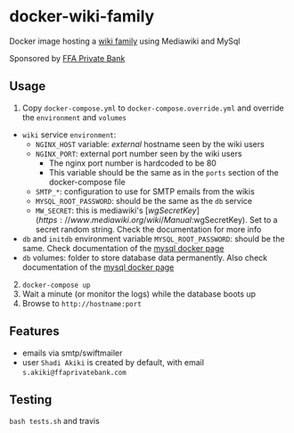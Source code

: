 # docker-wiki-family
Docker image hosting a [wiki family](https://www.mediawiki.org/wiki/Manual:Wiki_family) using Mediawiki and MySql

Sponsored by [FFA Private Bank](http://www.ffaprivatebank.com/)

## Usage
1. Copy `docker-compose.yml` to `docker-compose.override.yml` and override the `environment` and `volumes`
  * `wiki` service `environment`:
    * `NGINX_HOST` variable: _external_ hostname seen by the wiki users
    * `NGINX_PORT`: external port number seen by the wiki users
      * The nginx port number is hardcoded to be 80
      * This variable should be the same as in the `ports` section of the docker-compose file
    * `SMTP_*`: configuration to use for SMTP emails from the wikis
    * `MYSQL_ROOT_PASSWORD`: should be the same as the `db` service
    * `MW_SECRET`: this is mediawiki's [$wgSecretKey](https://www.mediawiki.org/wiki/Manual:$wgSecretKey). Set to a secret random string. Check the documentation for more info
  * `db` and `initdb` environment variable `MYSQL_ROOT_PASSWORD`: should be the same. Check documentation of the [mysql docker page](https://hub.docker.com/_/mysql/)
  * `db` volumes: folder to store database data permanently. Also check documentation of the [mysql docker page](https://hub.docker.com/_/mysql/)
2. `docker-compose up`
3. Wait a minute (or monitor the logs) while the database boots up
4. Browse to `http://hostname:port`

## Features
* emails via smtp/swiftmailer
* user `Shadi Akiki` is created by default, with email `s.akiki@ffaprivatebank.com`

## Testing
`bash tests.sh` and travis
